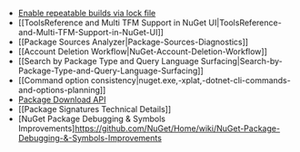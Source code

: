* [Enable repeatable builds via lock file](https://github.com/NuGet/Home/wiki/Enable-repeatable-builds-for-PackageReference-based-projects)
* [[ToolsReference and Multi TFM Support in NuGet UI|ToolsReference-and-Multi-TFM-Support-in-NuGet-UI]]
* [[Package Sources Analyzer|Package-Sources-Diagnostics]]
* [[Account Deletion Workflow|NuGet-Account-Deletion-Workflow]]
* [[Search by Package Type and Query Language Surfacing|Search-by-Package-Type-and-Query-Language-Surfacing]]
* [[Command option consistency|nuget.exe,-xplat,-dotnet-cli-commands-and-options-planning]]
* [Package Download API](https://github.com/NuGet/Home/wiki/%5BSpec%5D-Package-download-API)
* [[Package Signatures Technical Details]]
* [NuGet Package Debugging & Symbols Improvements]https://github.com/NuGet/Home/wiki/NuGet-Package-Debugging-&-Symbols-Improvements